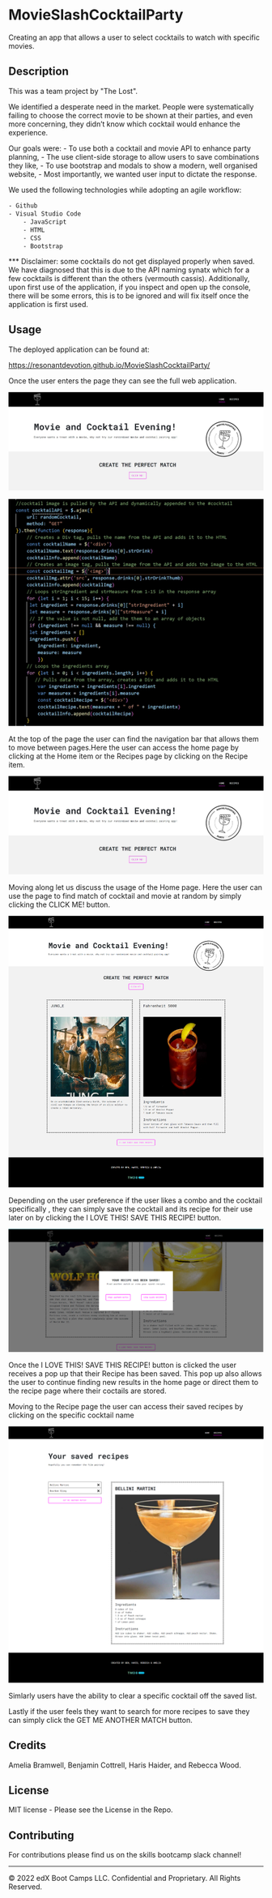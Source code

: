 # MovieSlashCocktailParty
Creating an app that allows a user to select cocktails to watch with specific movies.

## Description 
This was a team project by "The Lost".

We identified a desperate need in the market. People were systematically failing to choose the correct movie to be shown at their parties, and even more concerning, they didn’t know which cocktail would enhance the experience.

Our goals were:
    - To use both a cocktail and movie API to enhance party planning,
    - The use client-side storage to allow users to save combinations   they like,
    - To use bootstrap and modals to show a modern, well organised website,
    - Most importantly, we wanted user input to dictate the response.


We used the following technologies while adopting an agile workflow:

    - Github
    - Visual Studio Code
        - JavaScript
        - HTML
        - CSS
        - Bootstrap
        
*** Disclaimer: some cocktails do not get displayed properly when saved. We have diagnosed that this is due to the API naming synatx which for a few cocktails is different than the others (vermouth cassis). Additionally, upon first use of the application, if you inspect and open up the console, there will be some errors, this is to be ignored and will fix itself once the application is first used.


## Usage
The deployed application can be found at:

https://resonantdevotion.github.io/MovieSlashCocktailParty/ 

Once the user enters the page they can see the full web application.

![Sample-application](assets/images/sample-application.jpg)

![Sample-code](assets/images/sample-code.jpg)


At the top of the page the user can find the navigation bar that allows them to move between pages.Here the user can access the home page by clicking at the Home item or the Recipes page by clicking on the Recipe item.

![Sample-application](assets/images/sample-application.jpg)

Moving along let us discuss the usage of the Home page.
Here the user can use the page to find match of cocktail and movie at random  by simply clicking the  CLICK ME! button.

![home-page](assets/images/home-page.png)


Depending on the user preference if the user likes a combo and the cocktail specifically , they can simply save the cocktail and its recipe for their use later on by clicking the  I LOVE THIS! SAVE THIS RECIPE! button.

![pop-up](assets/images/pop-up.PNG)

Once the I LOVE THIS! SAVE THIS RECIPE!  button is clicked the user receives a pop up that their Recipe has been saved. This pop up also allows the user to continue finding new results in the home page or direct them to the recipe page where their coctails are stored.

Moving to the Recipe page the user can access their saved recipes by clicking on the specific cocktail name

![cocktail-Recipe](assets/images/cocktail-Recipe.png)

Simlarly users have the ability  to clear a specific cocktail off the saved list.

Lastly if the user feels they want to search for more recipes to save they can simply click the GET ME ANOTHER MATCH button.











## Credits
Amelia Bramwell, Benjamin Cottrell, Haris Haider, and Rebecca Wood.

## License
MIT license - Please see the License in the Repo.

## Contributing
For contributions please find us on the skills bootcamp slack channel!

---

© 2022 edX Boot Camps LLC. Confidential and Proprietary. All Rights Reserved.

